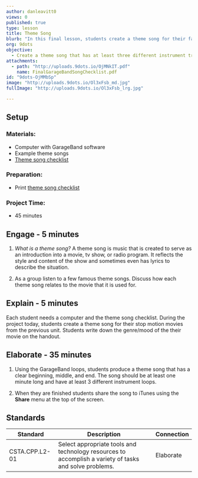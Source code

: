 ```yaml
---
author: danleavitt0
views: 0
published: true
type: lesson
title: Theme Song
blurb: "In this final lesson, students create a theme song for their favorite movie and publish the song in iTunes."
org: 9dots
objective: 
  - Create a theme song that has at least three different instrument tracks
attachments: 
  - path: "http://uploads.9dots.io/OjMNkIT.pdf"
    name: FinalGarageBandSongChecklist.pdf
id: "9dots-OjMMbSp"
image: "http://uploads.9dots.io/Ol3xFsb_md.jpg"
fullImage: "http://uploads.9dots.io/Ol3xFsb_lrg.jpg"

---
```


## Setup

### Materials:

- Computer with GarageBand software
- Example theme songs
- [Theme song checklist](http://uploads.9dots.io/OjMNkIT.pdf)

### Preparation:

- Print [theme song checklist](http://uploads.9dots.io/OjMNkIT.pdf)

### Project Time:

- 45 minutes

## Engage - 5 minutes

1. _What is a theme song?_
A theme song is music that is created to serve as an introduction into a movie, tv show, or radio program. It reflects the style and content of the show and sometimes even has lyrics to describe the situation.

2. As a group listen to a few famous theme songs. Discuss how each theme song relates to the movie that it is used for.

## Explain - 5 minutes
Each student needs a computer and the theme song checklist. During the project today, students create a theme song for their stop motion movies from the previous unit. Students write down the genre/mood of the their movie on the handout.

## Elaborate - 35 minutes

1. Using the GarageBand loops, students produce a theme song that has a clear beginning, middle, and end. The song should be at least one minute long and have at least 3 different instrument loops.

2. When they are finished students share the song to iTunes using the **Share** menu at the top of the screen.

## Standards

Standard | Description | Connection
-------- | ----------- | ----------
CSTA.CPP.L2-01 | Select appropriate tools and technology resources to accomplish a variety of tasks and solve problems. | Elaborate
